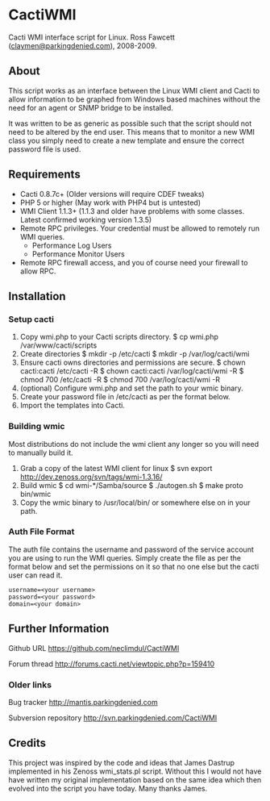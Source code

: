 # CactiWMI

Cacti WMI interface script for Linux.
Ross Fawcett (claymen@parkingdenied.com), 2008-2009.

## About

This script works as an interface between the Linux WMI client and Cacti to allow information to be graphed from Windows based machines without the need for an agent or SNMP bridge to be installed.

It was written to be as generic as possible such that the script should not need to be altered by the end user. This means that to monitor a new WMI class you simply need to create a new template and ensure the correct password file is used.

## Requirements

- Cacti 0.8.7c+ (Older versions will require CDEF tweaks)
- PHP 5 or higher (May work with PHP4 but is untested)
- WMI Client 1.1.3+ (1.1.3 and older have problems with some classes. Latest confirmed working version 1.3.5)
- Remote RPC privileges. Your credential must be allowed to remotely run WMI queries.
  - Performance Log Users
  - Performance Monitor Users
- Remote RPC firewall access, and you of course need your firewall to allow RPC.

## Installation

### Setup cacti

1. Copy wmi.php to your Cacti scripts directory.
        $ cp wmi.php /var/www/cacti/scripts
2. Create directories
        $ mkdir -p /etc/cacti
        $ mkdir -p /var/log/cacti/wmi
3. Ensure cacti owns directories and permissions are secure.
        $ chown cacti:cacti /etc/cacti -R
        $ chown cacti:cacti /var/log/cacti/wmi -R
        $ chmod 700 /etc/cacti -R
        $ chmod 700 /var/log/cacti/wmi -R
4. (optional) Configure wmi.php and set the path to your wmic binary.
5. Create your password file in /etc/cacti as per the format below.
6. Import the templates into Cacti.

### Building wmic
Most distributions do not include the wmi client any longer so you will need to manually build it.
1. Grab a copy of the latest WMI client for linux
        $ svn export http://dev.zenoss.org/svn/tags/wmi-1.3.16/
2. Build wmic
        $ cd wmi-*/Samba/source
        $ ./autogen.sh
        $ make proto bin/wmic
3. Copy the wmic binary to /usr/local/bin/ or somewhere else on in your path.

### Auth File Format

The auth file contains the username and password of the service account you are using to run the WMI queries. Simply create the file as per the format below and set the permissions on it so that no one else but the cacti user can read it.

```
username=<your username>
password=<your password>
domain=<your domain>
```

## Further Information

Github URL https://github.com/neclimdul/CactiWMI

Forum thread
http://forums.cacti.net/viewtopic.php?p=159410

### Older links
Bug tracker
http://mantis.parkingdenied.com

Subversion repository
http://svn.parkingdenied.com/CactiWMI

## Credits

This project was inspired by the code and ideas that James Dastrup implemented in his Zenoss wmi_stats.pl script. Without this I would not have have written my original implementation based on the same idea which then evolved into the script you have today. Many thanks James.
